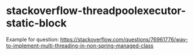 # stackoverflow-threadpoolexecutor-static-block

Example for question: https://stackoverflow.com/questions/76961776/way-to-implement-multi-threading-in-non-spring-managed-class